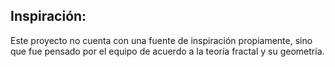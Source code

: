 ## Inspiración:

Este proyecto no cuenta con una fuente de inspiración propiamente, sino que fue pensado por el equipo de acuerdo a la teoría fractal y su geometría.